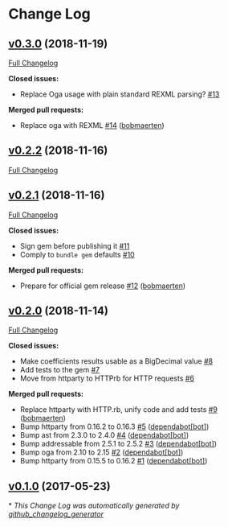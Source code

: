 # Change Log

## [v0.3.0](https://github.com/levups/colissimo_fuel_adjustment_coefficients/tree/v0.3.0) (2018-11-19)
[Full Changelog](https://github.com/levups/colissimo_fuel_adjustment_coefficients/compare/v0.2.2...v0.3.0)

**Closed issues:**

- Replace Oga usage with plain standard REXML parsing? [\#13](https://github.com/levups/colissimo_fuel_adjustment_coefficients/issues/13)

**Merged pull requests:**

- Replace oga with REXML [\#14](https://github.com/levups/colissimo_fuel_adjustment_coefficients/pull/14) ([bobmaerten](https://github.com/bobmaerten))

## [v0.2.2](https://github.com/levups/colissimo_fuel_adjustment_coefficients/tree/v0.2.2) (2018-11-16)
[Full Changelog](https://github.com/levups/colissimo_fuel_adjustment_coefficients/compare/v0.2.1...v0.2.2)

## [v0.2.1](https://github.com/levups/colissimo_fuel_adjustment_coefficients/tree/v0.2.1) (2018-11-16)
[Full Changelog](https://github.com/levups/colissimo_fuel_adjustment_coefficients/compare/v0.2.0...v0.2.1)

**Closed issues:**

- Sign gem before publishing it [\#11](https://github.com/levups/colissimo_fuel_adjustment_coefficients/issues/11)
- Comply to `bundle gem` defaults [\#10](https://github.com/levups/colissimo_fuel_adjustment_coefficients/issues/10)

**Merged pull requests:**

- Prepare for official gem release [\#12](https://github.com/levups/colissimo_fuel_adjustment_coefficients/pull/12) ([bobmaerten](https://github.com/bobmaerten))

## [v0.2.0](https://github.com/levups/colissimo_fuel_adjustment_coefficients/tree/v0.2.0) (2018-11-14)
[Full Changelog](https://github.com/levups/colissimo_fuel_adjustment_coefficients/compare/v0.1.0...v0.2.0)

**Closed issues:**

- Make coefficients results usable as a BigDecimal value [\#8](https://github.com/levups/colissimo_fuel_adjustment_coefficients/issues/8)
- Add tests to the gem [\#7](https://github.com/levups/colissimo_fuel_adjustment_coefficients/issues/7)
- Move from httparty to HTTPrb for HTTP requests [\#6](https://github.com/levups/colissimo_fuel_adjustment_coefficients/issues/6)

**Merged pull requests:**

- Replace httparty with HTTP.rb, unify code and add tests [\#9](https://github.com/levups/colissimo_fuel_adjustment_coefficients/pull/9) ([bobmaerten](https://github.com/bobmaerten))
- Bump httparty from 0.16.2 to 0.16.3 [\#5](https://github.com/levups/colissimo_fuel_adjustment_coefficients/pull/5) ([dependabot[bot]](https://github.com/apps/dependabot))
- Bump ast from 2.3.0 to 2.4.0 [\#4](https://github.com/levups/colissimo_fuel_adjustment_coefficients/pull/4) ([dependabot[bot]](https://github.com/apps/dependabot))
- Bump addressable from 2.5.1 to 2.5.2 [\#3](https://github.com/levups/colissimo_fuel_adjustment_coefficients/pull/3) ([dependabot[bot]](https://github.com/apps/dependabot))
- Bump oga from 2.10 to 2.15 [\#2](https://github.com/levups/colissimo_fuel_adjustment_coefficients/pull/2) ([dependabot[bot]](https://github.com/apps/dependabot))
- Bump httparty from 0.15.5 to 0.16.2 [\#1](https://github.com/levups/colissimo_fuel_adjustment_coefficients/pull/1) ([dependabot[bot]](https://github.com/apps/dependabot))

## [v0.1.0](https://github.com/levups/colissimo_fuel_adjustment_coefficients/tree/v0.1.0) (2017-05-23)


\* *This Change Log was automatically generated by [github_changelog_generator](https://github.com/skywinder/Github-Changelog-Generator)*
